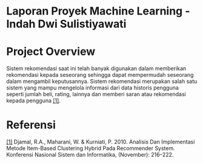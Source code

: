 # Laporan Proyek Machine Learning - Indah Dwi Sulistiyawati
# Project Overview
Sistem rekomendasi saat ini telah banyak digunakan dalam memberikan rekomendasi kepada seseorang sehingga dapat mempermudah seseorang dalam mengambil keputusannya. Sistem rekomendasi merupakan salah satu sistem yang mampu mengelola informasi dari data historis pengguna seperti jumlah beli, rating,
lainnya dan memberi saran atau rekomendasi kepada pengguna [[1]](https://d1wqtxts1xzle7.cloudfront.net/35130578/216-222-knsi2010-037-analisis-dan-implementasi-metode-item-based-clustering-hybrid-pada-recommender-system-with-cover-page-v2.pdf?Expires=1634801276&Signature=ckV~k210NzS5aQVM9SyB~YoyeXNt2w2JsuPigoWOy84Qm~CA83O4wqv5OZLybbqKL10tD32wPe~0lROCcvOptvOY6J-Y5DcWfYLzKbzDtegB5CcV7~ZwBHjY~XHGUQPFQKB7vFFb7NZ9SI58D5VBxNqpsiP~S7m0~PzMG7pm-xtFZgP84oYsVsfL3PqEoEZAL09NmKEXq1FFnj2hzGo0cKRP8kAEC3X0GW1ZUvK6WL0HetXbJAYMbZPmro5e4r2oyuUNrIsF~0Dur4w7XudJ2WA6pCaVg~JcMloWV9W0HHSAgNWLuarH6RHneh0WWKwv4PC2AlMMoQyC8JiU7nPriQ__&Key-Pair-Id=APKAJLOHF5GGSLRBV4ZA). 

# Referensi

[[1]](https://d1wqtxts1xzle7.cloudfront.net/35130578/216-222-knsi2010-037-analisis-dan-implementasi-metode-item-based-clustering-hybrid-pada-recommender-system-with-cover-page-v2.pdf?Expires=1634801276&Signature=ckV~k210NzS5aQVM9SyB~YoyeXNt2w2JsuPigoWOy84Qm~CA83O4wqv5OZLybbqKL10tD32wPe~0lROCcvOptvOY6J-Y5DcWfYLzKbzDtegB5CcV7~ZwBHjY~XHGUQPFQKB7vFFb7NZ9SI58D5VBxNqpsiP~S7m0~PzMG7pm-xtFZgP84oYsVsfL3PqEoEZAL09NmKEXq1FFnj2hzGo0cKRP8kAEC3X0GW1ZUvK6WL0HetXbJAYMbZPmro5e4r2oyuUNrIsF~0Dur4w7XudJ2WA6pCaVg~JcMloWV9W0HHSAgNWLuarH6RHneh0WWKwv4PC2AlMMoQyC8JiU7nPriQ__&Key-Pair-Id=APKAJLOHF5GGSLRBV4ZA) Djamal, R.A., Maharani, W. & Kurniati, P. 2010. Analisis Dan Implementasi Metode Item-Based Clustering Hybrid Pada Recommender System. Konferensi Nasional Sistem dan Informatika, (November): 216–222.
